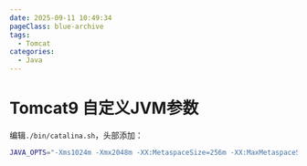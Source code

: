 ```yaml
---
date: 2025-09-11 10:49:34
pageClass: blue-archive
tags:
  - Tomcat
categories:
  - Java
---
```


# Tomcat9 自定义JVM参数
编辑`./bin/catalina.sh`，头部添加：
```bash
JAVA_OPTS="-Xms1024m -Xmx2048m -XX:MetaspaceSize=256m -XX:MaxMetaspaceSize=512m"
```